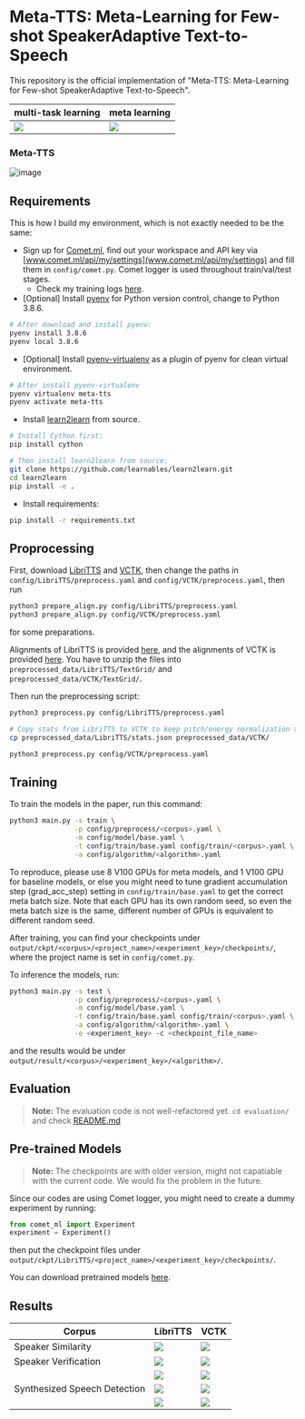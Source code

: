 # Meta-TTS: Meta-Learning for Few-shot SpeakerAdaptive Text-to-Speech

This repository is the official implementation of "Meta-TTS: Meta-Learning for Few-shot SpeakerAdaptive Text-to-Speech".
<!--This repository is the official implementation of [Meta-TTS: Meta-Learning for Few-shot SpeakerAdaptive Text-to-Speech](https://arxiv.org/abs/2030.12345). -->

<!--📋  Optional: include a graphic explaining your approach/main result, bibtex entry, link to demos, blog posts and tutorials-->

| multi-task learning | meta learning |
| --- | --- |
| ![](evaluation/images/meta-TTS-multi-task.png) | ![](evaluation/images/meta-TTS-meta-task.png) |

### Meta-TTS

![image](evaluation/images/meta-FastSpeech2.png)

## Requirements

This is how I build my environment, which is not exactly needed to be the same:
- Sign up for [Comet.ml](https://www.comet.ml/), find out your workspace and API key via [www.comet.ml/api/my/settings](www.comet.ml/api/my/settings) and fill them in `config/comet.py`. Comet logger is used throughout train/val/test stages.
  - Check my training logs [here](https://www.comet.ml/b02901071/meta-tts/view/Zvh3Lz3Wvy2AiWcinD06TaS0G).
- [Optional] Install [pyenv](https://github.com/pyenv/pyenv.git) for Python version
  control, change to Python 3.8.6.
```bash
# After download and install pyenv:
pyenv install 3.8.6
pyenv local 3.8.6
```
- [Optional] Install [pyenv-virtualenv](https://github.com/pyenv/pyenv-virtualenv.git) as a plugin of pyenv for clean virtual environment.
```bash
# After install pyenv-virtualenv
pyenv virtualenv meta-tts
pyenv activate meta-tts
```
- Install [learn2learn](https://github.com/learnables/learn2learn.git) from source.
```bash
# Install Cython first:
pip install cython

# Then install learn2learn from source:
git clone https://github.com/learnables/learn2learn.git
cd learn2learn
pip install -e .
```
- Install requirements:
```bash
pip install -r requirements.txt
```

## Proprocessing
First, download [LibriTTS](https://www.openslr.org/60/) and [VCTK](https://datashare.ed.ac.uk/handle/10283/3443), then change the paths in `config/LibriTTS/preprocess.yaml` and `config/VCTK/preprocess.yaml`, then run
```bash
python3 prepare_align.py config/LibriTTS/preprocess.yaml
python3 prepare_align.py config/VCTK/preprocess.yaml
```
for some preparations.

Alignments of LibriTTS is provided [here](https://github.com/kan-bayashi/LibriTTSLabel.git), and
the alignments of VCTK is provided [here](https://drive.google.com/file/d/1ScLIiyIgLRIZ03DqCmrZ8F75miC77o8g/view?usp=sharing).
You have to unzip the files into `preprocessed_data/LibriTTS/TextGrid/` and
`preprocessed_data/VCTK/TextGrid/`.

Then run the preprocessing script:
```bash
python3 preprocess.py config/LibriTTS/preprocess.yaml

# Copy stats from LibriTTS to VCTK to keep pitch/energy normalization the same shift and bias.
cp preprocessed_data/LibriTTS/stats.json preprocessed_data/VCTK/

python3 preprocess.py config/VCTK/preprocess.yaml
```

## Training

To train the models in the paper, run this command:

```bash
python3 main.py -s train \
                -p config/preprocess/<corpus>.yaml \
                -m config/model/base.yaml \
                -t config/train/base.yaml config/train/<corpus>.yaml \
                -a config/algorithm/<algorithm>.yaml
```

To reproduce, please use 8 V100 GPUs for meta models, and 1 V100 GPU for baseline
models, or else you might need to tune gradient accumulation step (grad_acc_step)
setting in `config/train/base.yaml` to get the correct meta batch size.
Note that each GPU has its own random seed, so even the meta batch size is the
same, different number of GPUs is equivalent to different random seed.

After training, you can find your checkpoints under
`output/ckpt/<corpus>/<project_name>/<experiment_key>/checkpoints/`, where the
project name is set in `config/comet.py`.

To inference the models, run:
```bash
python3 main.py -s test \
                -p config/preprocess/<corpus>.yaml \
                -m config/model/base.yaml \
                -t config/train/base.yaml config/train/<corpus>.yaml \
                -a config/algorithm/<algorithm>.yaml \
                -e <experiment_key> -c <checkpoint_file_name>
```
and the results would be under
`output/result/<corpus>/<experiment_key>/<algorithm>/`.

## Evaluation

> **Note:** The evaluation code is not well-refactored yet.
`cd evaluation/` and check [README.md](evaluation/README.md)

## Pre-trained Models

> **Note:** The checkpoints are with older version, might not capatiable with
> the current code. We would fix the problem in the future.

Since our codes are using Comet logger, you might need to create a dummy
experiment by running:
```Python
from comet_ml import Experiment
experiment = Experiment()
```
then put the checkpoint files under
`output/ckpt/LibriTTS/<project_name>/<experiment_key>/checkpoints/`.

You can download pretrained models [here](https://drive.google.com/drive/folders/1Av7afSMcHX6pp2_ZmpHqfJNx6ONM7N8d?usp=sharing).

## Results

| Corpus | LibriTTS | VCTK |
| --- | --- | --- |
| Speaker Similarity | ![](evaluation/images/LibriTTS/errorbar_plot_encoder.png) | ![](evaluation/images/VCTK/errorbar_plot_encoder.png) |
| Speaker Verification | ![](evaluation/images/LibriTTS/eer_encoder.png) | ![](evaluation/images/VCTK/eer_encoder.png) |
| | ![](evaluation/images/LibriTTS/det_encoder.png) | ![](evaluation/images/VCTK/det_encoder.png) |
| Synthesized Speech Detection | ![](evaluation/images/LibriTTS/auc_encoder.png) | ![](evaluation/images/VCTK/auc_encoder.png) |
| | ![](evaluation/images/LibriTTS/roc_encoder.png) | ![](evaluation/images/VCTK/roc_encoder.png) |


<!--## Contributing-->

<!--📋  Pick a licence and describe how to contribute to your code repository. -->

